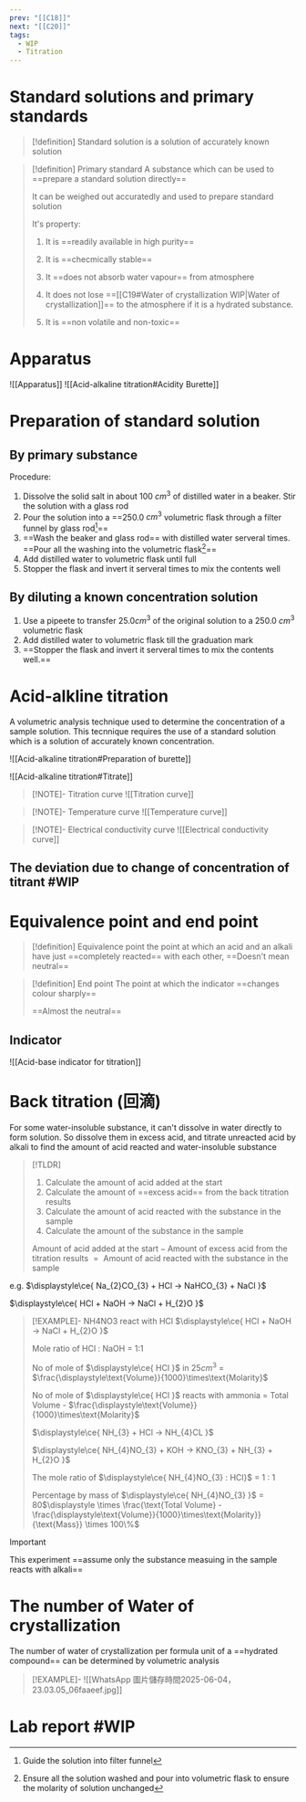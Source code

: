 ```yaml
---
prev: "[[C18]]"
next: "[[C20]]"
tags:
  - WIP
  - Titration
---
```

# Standard solutions and primary standards 

> [!definition] Standard solution
>  is a solution of accurately known solution

> [!definition] Primary standard
> A substance which can be used to ==prepare a standard solution directly==
> 
> It can be weighed out accuratedly and used to prepare standard solution
> 
> It's property:
> 
> 1. It is ==readily available in high purity==
>  
> 2. It is ==checmically stable==
>   
> 3. It ==does not absorb water vapour== from atmosphere
>   
> 4. It does not lose ==[[C19#Water of crystallization WIP|Water of crystallization]]== to the atmosphere if it is a hydrated substance.
>
> 5. It is ==non volatile and non-toxic==


# Apparatus 
![[Apparatus]]
![[Acid-alkaline titration#Acidity Burette]]


# Preparation of standard solution
## By primary substance
Procedure:
1. Dissolve the solid salt in about 100 $\displaystyle cm^{3}$ of distilled water in a beaker. Stir the solution with a glass rod
2. Pour the solution into a ==250.0 $\displaystyle cm^{3}$ volumetric flask through a filter funnel by glass rod[^2]== 
3. ==Wash the beaker and glass rod== with distilled water serveral times. ==Pour all the washing into the volumetric flask[^3]==
4. Add distilled water to volumetric flask until full
5. Stopper the flask and invert it serveral times to mix the contents well

## By diluting a known concentration solution 
1. Use a pipeete to transfer 25.0$\displaystyle cm^{3}$ of the original solution to a 250.0 $\displaystyle cm^{3}$ volumetric flask
2. Add distilled water to volumetric flask till the graduation mark
3. ==Stopper the flask and invert it serveral times to mix the contents well.==

# Acid-alkline titration 
A volumetric analysis technique used to determine the concentration of a sample solution. 
This tecnnique requires the use of a standard solution which is a solution of accurately known concentration.






![[Acid-alkaline titration#Preparation of burette]]

![[Acid-alkaline titration#Titrate]]


> [!NOTE]- Titration curve
![[Titration curve]]

> [!NOTE]- Temperature curve
> ![[Temperature curve]]

> [!NOTE]- Electrical conductivity curve
> ![[Electrical conductivity curve]]
## The deviation due to change of concentration of titrant #WIP 




# Equivalence point and end point 
> [!definition] Equivalence point
> the point at which an acid and an alkali have just ==completely reacted== with each other, ==Doesn't mean neutral==

> [!definition] End point
> The point at which the indicator ==changes colour sharply==
> 
> ==Almost the neutral==

## Indicator
![[Acid-base indicator for titration]]

# Back titration (回滴) 
For some water-insoluble substance, it can't dissolve in water directly to form solution. So dissolve them in excess acid, and titrate unreacted acid by alkali to find the amount of acid reacted and water-insoluble substance

> [!TLDR]
> 1. Calculate the amount of acid added at the start
> 2. Calculate the amount of ==excess acid== from the back titration results
> 3. Calculate the amount of acid reacted with the substance in the sample 
> 4. Calculate the amount of the substance in the sample
> 
> $\displaystyle\text{Amount of acid added at the start} -\text{Amount of excess acid from the titration results}$
> $\displaystyle =\text{ Amount of acid reacted with the substance in the sample}$




	
e.g. $\displaystyle\ce{ Na_{2}CO_{3} + HCl -> NaHCO_{3} + NaCl }$ 

$\displaystyle\ce{ HCl + NaOH -> NaCl + H_{2}O }$

> [!EXAMPLE]-  NH4NO3 react with HCl
> $\displaystyle\ce{ HCl + NaOH -> NaCl + H_{2}O }$
> 
> Mole ratio of HCl : NaOH = 1:1
> 
> No of mole of $\displaystyle\ce{ HCl }$ in $\displaystyle 25cm^{3}$ = $\frac{\displaystyle\text{Volume}}{1000}\times\text{Molarity}$
> 
> No of mole of $\displaystyle\ce{ HCl }$ reacts with ammonia =  Total Volume - $\frac{\displaystyle\text{Volume}}{1000}\times\text{Molarity}$
> 
> $\displaystyle\ce{ NH_{3} + HCl -> NH_{4}CL }$
> 
> $\displaystyle\ce{ NH_{4}NO_{3} + KOH -> KNO_{3} + NH_{3} + H_{2}O }$
> 
> The mole ratio of $\displaystyle\ce{ NH_{4}NO_{3} : HCl}$  = 1 : 1
> 
> Percentage by mass of $\displaystyle\ce{ NH_{4}NO_{3} }$ = 80$\displaystyle \times \frac{\text{Total Volume} - \frac{\displaystyle\text{Volume}}{1000}\times\text{Molarity}}{\text{Mass}} \times 100\%$

> [!IMPORTANT]
> This experiment ==assume only the substance measuing in the sample reacts with alkali==







# The number of Water of crystallization 


The number of water of crystallization per formula unit of a ==hydrated compound== can be determined by volumetric analysis 
> [!EXAMPLE]-
> ![[WhatsApp 圖片儲存時間2025-06-04，23.03.05_06faaeef.jpg]]


# Lab report #WIP

[^1]: The range of colour change of pH indicator would affect the error, for methyl orange and phenolphthalein , their range do not cover the 7. By the experiment result, when the colour of them changed, the solution ==ALMOST== neutralized.
[^2]: Guide the solution into filter funnel

[^3]: Ensure all the solution washed and pour into volumetric flask to ensure the molarity of solution unchanged
